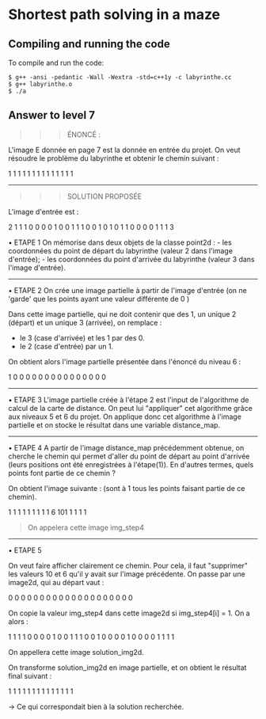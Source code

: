 # Shortest path solving in a maze

## Compiling and running the code

To compile and run the code:
```shell
$ g++ -ansi -pedantic -Wall -Wextra -std=c++1y -c labyrinthe.cc
$ g++ labyrinthe.o
$ ./a
```



## Answer to level 7

>>> ÉNONCÉ :

L'image E donnée en page 7 est la donnée en entrée du projet.
On veut résoudre le problème du labyrinthe et obtenir le chemin suivant :

1 1 1 1
      1
  1 1 1
  1
  1
  1 1 1 1


******************************************************************

>>> SOLUTION PROPOSÉE

L'image d'entrée est :

2 1 1 1 0
0 0 0 1 0
0 1 1 1 0
0 1 0 1 0
1 1 0 0 0
0 1 1 1 3


• ETAPE 1
On mémorise dans deux objets de la classe point2d :
    - les coordonnées du point de départ du labyrinthe (valeur 2 dans l'image d'entrée);
    - les coordonnées du point d'arrivée du labyrinthe (valeur 3 dans l'image d'entrée).

-----------------------

• ETAPE 2
On crée une image partielle à partir de l'image d'entrée (on ne 'garde' que les points ayant une valeur différente de 0 )

Dans cette image partielle, qui ne doit contenir que des 1, un unique 2 (départ) et un unique 3 (arrivée), on remplace :
   - le 3 (case d'arrivée) et les 1 par des 0.
   - le 2 (case d'entrée) par un 1.


On obtient alors l'image partielle présentée dans l'énoncé du niveau 6 :

1 0 0 0
      0
  0 0 0
  0   0
0 0
  0 0 0 0

-----------------------

• ETAPE 3
L'image partielle créée à l'étape 2 est l'input de l'algorithme de calcul de la carte de distance.
On peut lui "appliquer" cet algorithme grâce aux niveaux 5 et 6 du projet.
On applique donc cet algorithme à l'image partielle et on stocke le résultat dans une variable distance_map.


-----------------------

• ETAPE 4
A partir de l'image distance_map précédemment obtenue, on cherche le chemin qui permet d'aller
du point de départ au point d'arrivée (leurs positions ont été enregistrées à l'étape(1)).
En d'autres termes, quels points font partie de ce chemin ?

On obtient l'image suivante : (sont à 1 tous les points faisant partie de ce chemin).

1 1 1 1
      1
  1 1 1
  1   6
101
  1 1 1 1

> On appelera cette image img_step4

  -----------------------

• ETAPE 5

On veut faire afficher clairement ce chemin. Pour cela, il faut "supprimer" les valeurs 10 et 6 qu'il y avait sur l'image précédente.
On passe par une image2d, qui au départ vaut :

0 0 0 0
0 0 0 0
0 0 0 0
0 0 0 0
0 0 0 0

On copie la valeur img_step4 dans cette image2d si img_step4[i] = 1.
On a alors :

1 1 1 1 0
0 0 0 1 0
0 1 1 1 0
0 1 0 0 0
0 1 0 0 0
0 1 1 1 1

On appellera cette image solution_img2d.

On transforme solution_img2d en image partielle, et on obtient le résultat final suivant :

1 1 1 1
      1
  1 1 1
  1
  1
  1 1 1 1

-> Ce qui correspondait bien à la solution recherchée.
